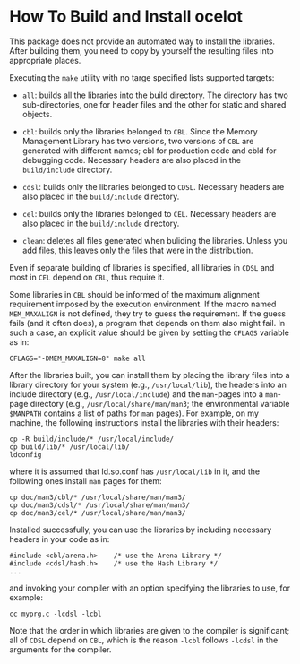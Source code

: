 How To Build and Install ocelot
===============================

This package does not provide an automated way to install the libraries. After
building them, you need to copy by yourself the resulting files into
appropriate places.

Executing the `make` utility with no targe specified lists supported targets:

-  `all`: builds all the libraries into the build directory. The directory has
   two sub-directories, one for header files and the other for static and
   shared objects.

-  `cbl`: builds only the libraries belonged to `CBL`. Since the Memory
   Management Library has two versions, two versions of `CBL` are generated
   with different names; cbl for production code and cbld for debugging code.
   Necessary headers are also placed in the `build/include` directory.

- `cdsl`: builds only the libraries belonged to `CDSL`. Necessary headers are
   also placed in the `build/include` directory.

- `cel`: builds only the libraries belonged to `CEL`. Necessary headers are
   also placed in the `build/include` directory.

- `clean`: deletes all files generated when buliding the libraries. Unless
   you add files, this leaves only the files that were in the distribution.

Even if separate building of libraries is specified, all libraries in `CDSL`
and most in `CEL` depend on `CBL`, thus require it.

Some libraries in `CBL` should be informed of the maximum alignment requirement
imposed by the execution environment. If the macro named `MEM_MAXALIGN` is not
defined, they try to guess the requirement. If the guess fails (and it often
does), a program that depends on them also might fail. In such a case, an
explicit value should be given by setting the `CFLAGS` variable as in:

    CFLAGS="-DMEM_MAXALIGN=8" make all

After the libraries built, you can install them by placing the library files
into a library directory for your system (e.g., `/usr/local/lib`), the headers
into an include directory (e.g., `/usr/local/include`) and the `man`-pages into
a `man`-page directory (e.g., `/usr/local/share/man/man3`; the environmental
variable `$MANPATH` contains a list of paths for `man` pages). For example, on
my machine, the following instructions install the libraries with their
headers:

    cp -R build/include/* /usr/local/include/
    cp build/lib/* /usr/local/lib/
    ldconfig

where it is assumed that ld.so.conf has `/usr/local/lib` in it, and the
following ones install `man` pages for them:

    cp doc/man3/cbl/* /usr/local/share/man/man3/
    cp doc/man3/cdsl/* /usr/local/share/man/man3/
    cp doc/man3/cel/* /usr/local/share/man/man3/

Installed successfully, you can use the libraries by including necessary
headers in your code as in:

    #include <cbl/arena.h>    /* use the Arena Library */
    #include <cdsl/hash.h>    /* use the Hash Library */
    ...

and invoking your compiler with an option specifying the libraries to use, for
example:

    cc myprg.c -lcdsl -lcbl

Note that the order in which libraries are given to the compiler is
significant; all of `CDSL` depend on `CBL`, which is the reason `-lcbl` follows
`-lcdsl` in the arguments for the compiler.
